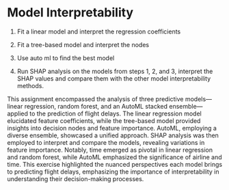 # Model Interpretability

1. Fit a linear model and interpret the regression coefficients

2. Fit a tree-based model and interpret the nodes

3.  Use auto ml to find the best model

4. Run SHAP analysis on the models from steps 1, 2, and 3,   interpret the SHAP values and compare them with the other model interpretability methods.

This assignment encompassed the analysis of three predictive models—linear regression, random forest, and an AutoML stacked ensemble—applied to the prediction of flight delays. The linear regression model elucidated feature coefficients, while the tree-based model provided insights into decision nodes and feature importance. AutoML, employing a diverse ensemble, showcased a unified approach. SHAP analysis was then employed to interpret and compare the models, revealing variations in feature importance. Notably, time emerged as pivotal in linear regression and random forest, while AutoML emphasized the significance of airline and time. This exercise highlighted the nuanced perspectives each model brings to predicting flight delays, emphasizing the importance of interpretability in understanding their decision-making processes.
